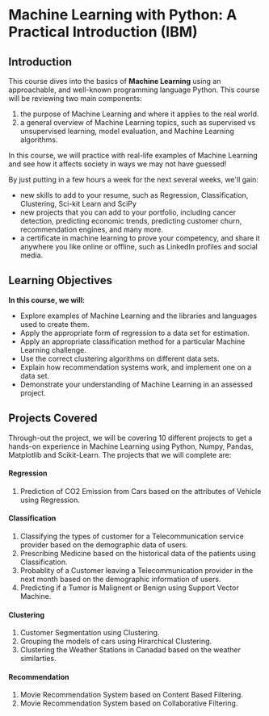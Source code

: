 # Machine Learning with Python: A Practical Introduction (IBM)


## Introduction
This course dives into the basics of **Machine Learning** using an approachable, and well-known programming language Python.  This course will be reviewing two main components:

1. the purpose of Machine Learning and where it applies to the real world. 
2. a general overview of Machine Learning topics, such as supervised vs unsupervised learning,  model evaluation, and Machine Learning algorithms. 

In this course, we will practice with real-life examples of Machine Learning and see how it affects society in ways we may not have guessed!

By just putting in a few hours a week for the next several weeks, we'll gain:

- new skills to add to your resume, such as Regression, Classification, Clustering, Sci-kit Learn and SciPy 
- new projects that you can add to your portfolio, including cancer detection, predicting economic trends, predicting customer churn, recommendation engines, and many more.
- a certificate in machine learning to prove your competency, and share it anywhere you like online or offline, such as LinkedIn profiles and social media.

## Learning Objectives
**In this course, we will:**

- Explore examples of Machine Learning and the libraries and languages used to create them.
- Apply the appropriate form of regression to a data set for estimation.
- Apply an appropriate classification method for a particular Machine Learning challenge.
- Use the correct clustering algorithms on different data sets.
- Explain how recommendation systems work, and implement one on a data set.
- Demonstrate your understanding of Machine Learning in an assessed project.

## Projects Covered
Through-out the project, we will be covering 10 different projects to get a hands-on experience in Machine Learning using Python, Numpy, Pandas, Matplotlib and Scikit-Learn. The projects that we will complete are:
#### Regression
1. Prediction of CO2 Emission from Cars based on the attributes of Vehicle using Regression.
#### Classification
1. Classifying the types of customer for a Telecommunication service provider based on the demographic data of users.
2. Prescribing Medicine based on the historical data of the patients using Classification.
3. Probablity of a Customer leaving a Telecommunication provider in the next month based on the demographic information of users.
4. Predicting if a Tumor is Malignent or Benign using Support Vector Machine.
#### Clustering
1. Customer Segmentation using Clustering.
2. Grouping the models of cars using Hirarchical Clustering.
3. Clustering the Weather Stations in Canadad based on the weather similarties.
#### Recommendation 
1. Movie Recommendation System based on Content Based Filtering.
2. Movie Recommendation System based on Collaborative Filtering.
